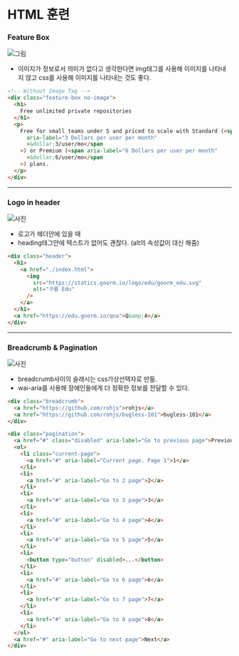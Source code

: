 # HTML 훈련

### Feature Box

![그림](https://user-images.githubusercontent.com/19285811/69003607-2914b000-0940-11ea-8f44-c82f9540df2b.png)

- 이미지가 정보로서 의미가 없다고 생각한다면 img태그를 사용해 이미지를 나타내지 않고 css를 사용해 이미지를 나타내는 것도 좋다.

```html
<!-- Without Image Tag -->
<div class="feature-box no-image">
  <h1>
    Free unlimited private repositories
  </h1>
  <p>
    Free for small teams under 5 and priced to scale with Standard (<span
      aria-label="3 Dollars per user per month"
      >&dollar;3/user/mo</span
    >) or Premium (<span aria-label="6 Dollars per user per month"
      >&dollar;6/user/mo</span
    >) plans.
  </p>
</div>
```

---

### Logo in header

![사진](https://user-images.githubusercontent.com/19285811/69004168-abee3880-0949-11ea-93a0-291797349fa7.png)

- 로고가 헤더안에 있을 때
- heading태그안에 텍스트가 없어도 괜찮다. (alt의 속성값이 대신 해줌)

```html
<div class="header">
  <h1>
    <a href="./index.html">
      <img
        src="https://statics.goorm.io/logo/edu/goorm_edu.svg"
        alt="구름 Edu"
      />
    </a>
  </h1>
  <a href="https://edu.goorm.io/qna">Q&amp;A</a>
</div>
```

---

### Breadcrumb & Pagination

![사진](https://user-images.githubusercontent.com/19285811/69315201-f1c03f00-0c70-11ea-9e42-b0403d458574.png)

- breadcrumb사이의 슬래시는 css가상선택자로 만듦.
- wai-aria를 사용해 장애인들에게 더 정확한 정보를 전달할 수 있다.

```html
<div class="breadcrumb">
  <a href="https://github.com/rohjs">rohjs</a>
  <a href="https://github.com/rohjs/bugless-101">bugless-101</a>
</div>

<div class="pagination">
  <a href="#" class="disabled" aria-label="Go to previous page">Previous</a>
  <ol>
    <li class="current-page">
      <a href="#" aria-label="Current page. Page 1">1</a>
    </li>
    <li>
      <a href="#" aria-label="Go to 2 page">2</a>
    </li>
    <li>
      <a href="#" aria-label="Go to 3 page">3</a>
    </li>
    <li>
      <a href="#" aria-label="Go to 4 page">4</a>
    </li>
    <li>
      <a href="#" aria-label="Go to 5 page">5</a>
    </li>
    <li>
      <button type="button" disabled>...</button>
    </li>
    <li>
      <a href="#" aria-label="Go to 6 page">6</a>
    </li>
    <li>
      <a href="#" aria-label="Go to 7 page">7</a>
    </li>
    <li>
      <a href="#" aria-label="Go to 8 page">8</a>
    </li>
  </ol>
  <a href="#" aria-label="Go to next page">Next</a>
</div>
```
